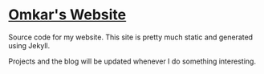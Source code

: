 # [Omkar's Website](https://omkr.dev)

Source code for my website. This site is pretty much static and generated using Jekyll.

Projects and the blog will be updated whenever I do something interesting.
